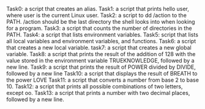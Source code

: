 Task0: a script that creates an alias.
Task1: a script that prints hello user, where user is the current Linux user.
Task2: a script to dd /action to the PATH. /action should be the last directory the shell looks into when looking for a program.
Task3: a script that counts the number of directories in the PATH.
Task4: a script that lists environment variables.
Task5:  script that lists all local variables and environment variables, and functions.
Task6: a script that creates a new local variable.
task7:  a script that creates a new global variable.
Task8: a script that prints the result of the addition of 128 with the value stored in the environment variable TRUEKNOWLEDGE, followed by a new line.
Task9: a script that prints the result of POWER divided by DIVIDE, followed by a new line
Task10: a script that displays the result of BREATH to the power LOVE
Task11: a script that converts a number from base 2 to base 10.
Task12: a script that prints all possible combinations of two letters, except oo.
Task13: a script that prints a number with two decimal places, followed by a new line.
